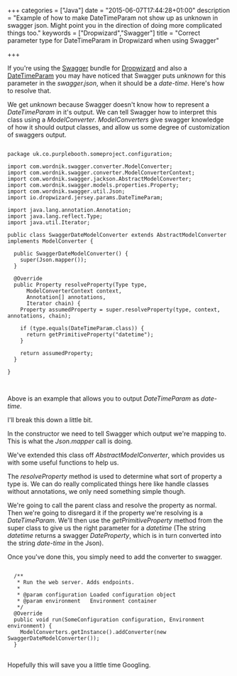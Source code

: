 +++
categories = ["Java"]
date = "2015-06-07T17:44:28+01:00"
description = "Example of how to make DateTimeParam not show up as unknown in swagger json. Might point you in the direction of doing more complicated things too."
keywords = ["Dropwizard","Swagger"]
title = "Correct parameter type for DateTimeParam in Dropwizard when using Swagger"

+++

If you're using the [Swagger](https://github.com/federecio/dropwizard-swagger) bundle for [Dropwizard](http://www.dropwizard.io/) and also a [DateTimeParam](https://github.com/dropwizard/dropwizard/blob/master/dropwizard-jersey/src/main/java/io/dropwizard/jersey/params/DateTimeParam.java) you may have noticed that Swagger puts *unknown* for this parameter in the *swagger.json*, when it should be a *date-time*. Here's how to resolve that.

We get *unknown* because Swagger doesn't know how to represent a *DateTimeParam* in it's output. We can tell Swagger how to interpret this class using a *ModelConverter*. *ModelConverters* give swagger knowledge of how it should output classes, and allow us some degree of customization of swaggers output.

<pre class="code">
<code class="java">
package uk.co.purplebooth.someproject.configuration;

import com.wordnik.swagger.converter.ModelConverter;
import com.wordnik.swagger.converter.ModelConverterContext;
import com.wordnik.swagger.jackson.AbstractModelConverter;
import com.wordnik.swagger.models.properties.Property;
import com.wordnik.swagger.util.Json;
import io.dropwizard.jersey.params.DateTimeParam;

import java.lang.annotation.Annotation;
import java.lang.reflect.Type;
import java.util.Iterator;

public class SwaggerDateModelConverter extends AbstractModelConverter implements ModelConverter {

  public SwaggerDateModelConverter() {
    super(Json.mapper());
  }

  @Override
  public Property resolveProperty(Type type,
      ModelConverterContext context,
      Annotation[] annotations,
      Iterator<ModelConverter> chain) {
    Property assumedProperty = super.resolveProperty(type, context, annotations, chain);

    if (type.equals(DateTimeParam.class)) {
      return getPrimitiveProperty("datetime");
    }

    return assumedProperty;
  }

}

</code>
</pre>

Above is an example that allows you to output *DateTimeParam* as *date-time*.

I'll break this down a little bit.

In the constructor we need to tell Swagger which output we're mapping to. This is what the *Json.mapper* call is doing.

We've extended this class off *AbstractModelConverter*, which provides us with some useful functions to help us.

The *resolveProperty* method is used to determine what sort of property a type is. We can do really complicated things here like handle classes without annotations, we only need something simple though.

 We're going to call the parent class and resolve the property as normal. Then we're going to disregard it if the property we're resolving is a *DateTimeParam*. We'll then use the *getPrimitiveProperty* method from the super class to give us the right parameter for a *datetime* (The string *datetime* returns a swagger *DateProperty*, which is in turn converted into the string *date-time* in the Json).

Once you've done this, you simply need to add the converter to swagger.

<pre class="code">
<code class="java">
  /**
   * Run the web server. Adds endpoints.
   *
   * @param configuration Loaded configuration object
   * @param environment   Environment container
   */
  @Override
  public void run(SomeConfiguration configuration, Environment environment) {
    ModelConverters.getInstance().addConverter(new SwaggerDateModelConverter());
  }
</code>
</pre>

Hopefully this will save you a little time Googling.
